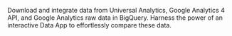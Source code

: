 Download and integrate data from Universal Analytics, Google Analytics 4 API, and Google Analytics raw data in BigQuery. Harness the power of an interactive Data App to effortlessly compare these data.